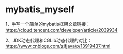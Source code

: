 # mybatis_myself
1、手写一个简单的mybatis框架文章链接：https://cloud.tencent.com/developer/article/2039934

2、JDK动态代理和CGLib动态代理的对比：https://www.cnblogs.com/zjfjava/p/13919437.html

